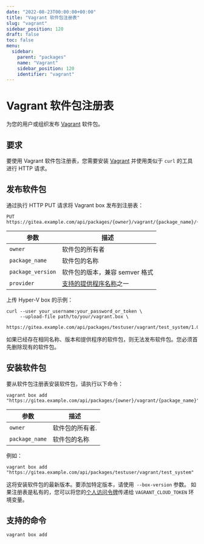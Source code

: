 ```yaml
---
date: "2022-08-23T00:00:00+00:00"
title: "Vagrant 软件包注册表"
slug: "vagrant"
sidebar_position: 120
draft: false
toc: false
menu:
  sidebar:
    parent: "packages"
    name: "Vagrant"
    sidebar_position: 120
    identifier: "vagrant"
---
```


# Vagrant 软件包注册表

为您的用户或组织发布 [Vagrant](https://www.vagrantup.com/) 软件包。



## 要求

要使用 Vagrant 软件包注册表，您需要安装 [Vagrant](https://www.vagrantup.com/downloads) 并使用类似于 `curl` 的工具进行 HTTP 请求。

## 发布软件包

通过执行 HTTP PUT 请求将 Vagrant box 发布到注册表：

```
PUT https://gitea.example.com/api/packages/{owner}/vagrant/{package_name}/{package_version}/{provider}.box
```

| 参数              | 描述                                                               |
| ----------------- | ------------------------------------------------------------------ |
| `owner`           | 软件包的所有者                                                     |
| `package_name`    | 软件包的名称                                                       |
| `package_version` | 软件包的版本，兼容 semver 格式                                     |
| `provider`        | [支持的提供程序名称](https://www.vagrantup.com/docs/providers)之一 |

上传 Hyper-V box 的示例：

```shell
curl --user your_username:your_password_or_token \
     --upload-file path/to/your/vagrant.box \
     https://gitea.example.com/api/packages/testuser/vagrant/test_system/1.0.0/hyperv.box
```

如果已经存在相同名称、版本和提供程序的软件包，则无法发布软件包。您必须首先删除现有的软件包。

## 安装软件包

要从软件包注册表安装软件包，请执行以下命令：

```shell
vagrant box add "https://gitea.example.com/api/packages/{owner}/vagrant/{package_name}"
```

| 参数           | 描述            |
| -------------- | --------------- |
| `owner`        | 软件包的所有者. |
| `package_name` | 软件包的名称    |

例如：

```shell
vagrant box add "https://gitea.example.com/api/packages/testuser/vagrant/test_system"
```

这将安装软件包的最新版本。要添加特定版本，请使用` --box-version` 参数。
如果注册表是私有的，您可以将您的[个人访问令牌](development/api-usage.md#通过-api-认证)传递给 `VAGRANT_CLOUD_TOKEN` 环境变量。

## 支持的命令

```
vagrant box add
```
